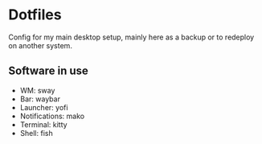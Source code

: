 # Dotfiles

Config for my main desktop setup, mainly here as a backup or to redeploy on another system.

## Software in use

* WM: sway
* Bar: waybar
* Launcher: yofi
* Notifications: mako
* Terminal: kitty
* Shell: fish
